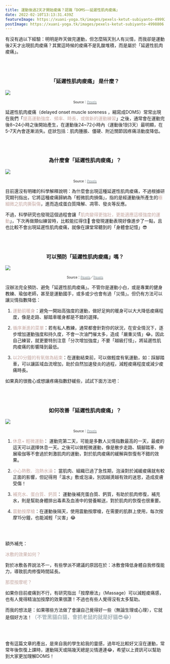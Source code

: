 ```yaml
---
title: 運動後過2天才開始痠痛？認識「DOMS——延遲性肌肉痠痛」
date: 2022-02-10T13:13:31.439Z
featureImage: https://xuani-yoga.tk/images/pexels-ketut-subiyanto-4999240.jpg
postImage: https://xuani-yoga.tk/images/pexels-ketut-subiyanto-4998806.jpeg
---
```

有沒有過以下經驗：明明是昨天做完運動，但怎麼隔天別人有災情，而我卻是運動後2天才出現肌肉痠痛？其實這時候的痠痛不是乳酸堆積，而是屬於「延遲性肌肉痠痛」。

<br>

<br>

### <center>「延遲性肌肉痠痛」 是什麼？</center>

![](https://xuani-yoga.tk/images/pexels-andrea-piacquadio-3757376.jpeg)

<center><font size=1>Source：<a href="https://www.pexels.com/zh-tw/photo/3757376/" target=_blank><font color="#7D8E95">Pexels</font></a></font></center>

延遲性肌肉痠痛（delayed onset muscle soreness ，縮寫成DOMS）常常出現在我們「<font color=#C3A6A0>提高運動強度、頻率、時長，或做新的運動練習</font >」之後，通常會在運動完後8\~24小時之後開始產生，在運動後24\~72小時內（運動後1到3天）最明顯，在5-7天內會逐漸消失。症狀包括：肌肉腫脹、僵硬、附近關節因疼痛活動度降低。

<br>

<br>

### <center>為什麼會「延遲性肌肉痠痛」？</center>

![](https://xuani-yoga.tk/images/pexels-ketut-subiyanto-4998824.jpeg)

<center><font size=1>Source：<a href="https://www.pexels.com/zh-tw/photo/4998824/" target=_blank><font color="#7D8E95">Pexels</font></a></font></center>

目前還沒有明確的科學解釋說明：為什麼會出現這種延遲性肌肉痠痛，不過根據研究期刊指出，它將這種痠痛歸納為「輕微肌肉損傷」，指的是經運動後所產生的<font color=#C3A6A0>極細微之肌肉撕裂傷</font >，進而造成蛋白質降解、凋零、發炎等反應。

不過，科學研究也發現這個過程會讓「<font color=#C3A6A0>肌肉變得更強壯，更能適應這樣強度的運動</font >」，下次再做類似練習時，比較能扛得住💪 會發現運動表現好像進步了一點，且也比較不會出現延遲性肌肉痠痛，就像在課堂常聽到的「身體會記憶」😎

<br>

<br>

### <center>可以預防「延遲性肌肉痠痛」嗎？</center>

![](https://xuani-yoga.tk/images/202202101.jpg)

<center><font size=1>Source：<a href="https://www.pexels.com/zh-tw/photo/3822719/" target=_blank><font color="#7D8E95">Pexels</font></a>／<a href="https://www.pexels.com/zh-tw/photo/3822668/" target=_blank><font color="#7D8E95">Pexels</font></a></font></center>

沒辦法完全預防、避免「延遲性肌肉痠痛」。不管你是運動小白，或是專業的健身教練、瑜伽老師，甚至是運動國手，或多或少也會有過「災情」。但仍有方法可以讓災情指數降低：

1. <font color=#C3A6A0>運動前暖身</font >：避免一開始高強度的運動，做好足夠的暖身可以大大降低痠痛程度，像是走路、腳踏車暖身都是不錯的選擇。

2. <font color=#C3A6A0>循序漸進的菜單</font >：若有私人教練，通常都會針對你的狀況，在安全情況下，逐步增加運動強度和持久度，不會一次油門催太多，造成「嚴重災情」😂。因此自己練習，就更要特別注意「分次增加強度」不要「越級打怪」，將延遲性肌肉痠痛的影響降到最低。

3. <font color=#C3A6A0>以20分鐘的有氧做為結束</font >：在運動結束前，可以做輕度有氧運動，如：踩腳踏車，可以讓區域血流增加，助於自然加速發炎的過程，減輕痠痛程度或減少痠痛時長。

如果真的很擔心或想讓疼痛指數舒緩些，試試下面方法吧：

<br>

<br>

### <center>如何改善「延遲性肌肉痠痛」？</center>

![](https://xuani-yoga.tk/images/pexels-cliff-booth-4056723.jpeg)

<center><font size=1>Source：<a href="https://www.pexels.com/zh-tw/photo/4056723/" target=_blank><font color="#7D8E95">Pexels</font></a></font></center>

1. <font color=#C3A6A0>休息+ 輕微運動</font >：
運動完第二天，可能是多數人災情指數最高的一天，最痠的這天可以選擇休息一天。之後可以做輕微運動，像是散步走路、騎腳踏車、伸展瑜伽等不會過於刺激肌肉的運動，對於肌肉痠痛的緩解與恢復有不錯的效果。

2. <font color=#C3A6A0>小心熱敷、泡熱水澡</font >：
當肌肉、組織已過了急性期，泡澡對於減緩痠痛就有較正面的影響，但記得用「溫水」敷或泡澡，別因越燙越有效的迷思，造成皮膚受傷！

3. <font color=#C3A6A0>補充水、蛋白質、鈣質</font >：
運動後補充蛋白質、鈣質，有助於肌肉修復，補充水，則是幫助身體排出毒素及血液中的營養輸送，對於肌肉的恢復也很重要。

4. <font color=#C3A6A0>震動按摩槍</font >：在運動後隔天，使用震動按摩槍，在需要的肌群上使用，每次按摩15分鐘，也能減輕「災害」😂

<br>

<br>

額外補充：

<font color=#C3A6A0>冰敷的效果如何？</font >

對於冰敷各界說法不一，有些學派不建議的原因在於：冰敷會降低身體自我修復能力，導致肌肉修復時間延長。

<font color=#C3A6A0>那麼按摩呢？</font >

如果你目前痠痛到不行，有研究指出「按摩療法」（Massage）可以減輕痠痛感，也有人覺得精油加按摩的效果很讚！不過也有些人覺得沒有太多幫助。

而我的想法是：如果哪些方法做了會讓自己覺得好一些（無論生理或心理），它就是個好方法！<font size="3"><font color="#7D8E95">（不管黑貓白貓，會抓老鼠的就是好貓😎😂）</font></font>

<br>

<br>

會有這篇文章的產出，是來自我的學生給我的靈感，過年吃比較好又沒在運動，常常年後恢復上課時，運動隔天或隔幾天總是災情連連😂，希望以上資訊可以幫助到大家更加理解DOMS！